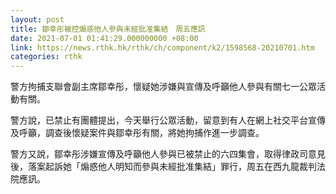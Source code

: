 ```yaml
---
layout: post
title: 鄒幸彤被控煽惑他人參與未經批准集結　周五應訊
date: 2021-07-01 01:41:29.000000000 +08:00
link: https://news.rthk.hk/rthk/ch/component/k2/1598568-20210701.htm
categories: rthk
---
```


警方拘捕支聯會副主席鄒幸彤，懷疑她涉嫌與宣傳及呼籲他人參與有關七一公眾活動有關。

警方說，已禁止有團體提出，今天舉行公眾活動，留意到有人在網上社交平台宣傳及呼籲，調查後懷疑案件與鄒幸彤有關，將她拘捕作進一步調查。

警方又說，鄒幸彤涉嫌宣傳及呼籲他人參與已被禁止的六四集會，取得律政司意見後，落案起訴她「煽惑他人明知而參與未經批准集結」罪行，周五在西九龍裁判法院應訊。
